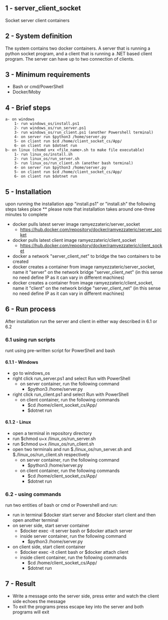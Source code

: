 ## 1 - server_client_socket
Socket server client containers

## 2 - System definition 
The system contains two docker containers. A server that is running a python socket program, and a client 
that is running a .NET based client program. The server can have up to two connection of clients.

## 3 - Minimum requirements
- Bash or cmd/PowerShell
- Docker/Moby

## 4 - Brief steps
    a- on windows
        1- run windows_os/install.ps1
        2- run windows_os/run_server.ps1
        3- run windows_os/run_client.ps1 (another Powershell terminal)
        4- on server run $python3 /home/server.py
        5- on client run $cd /home/client_socket_cs/App/
        6- on client run $dotnet run
    b- on linux (chomd u+x <file_name>.sh to make file executable)
        1- run linux_os/install.sh
        2- run linux_os/run_server.sh
        3- run linux_os/run_client.sh (another bash terminal)
        4- on server run $python3 /home/server.py
        5- on client run $cd /home/client_socket_cs/App/
        6- on client run $dotnet run

## 5 - Installation
upon running the installation app "install.ps1" or "install.sh" the following steps takes place
        ** please note that installation takes around one-three minutes to complete
  - docker pulls latest server image ramyezzateric/server_socket
    - https://hub.docker.com/repository/docker/ramyezzateric/server_socket
  - docker pulls latest client image ramyezzateric/client_socket
    - https://hub.docker.com/repository/docker/ramyezzateric/client_socket
  - docker a network "server_client_net" to bridge the two containers to be created
  - docker creates a container from image ramyezzateric/server_socket, name it "server" on the network bridge "server_client_net" (in this sense no need define IP as it can vary in different machines)
  - docker creates a container from image ramyezzateric/client_socket, name it "client" on the network bridge "server_client_net" (in this sense no need define IP as it can vary in different machines)
## 6 - Run process
After installation run the server and client in either way described in 6.1 or 6.2
### 6.1 using run scripts
runt using pre-written script for PowerShell and bash
#### 6.1.1 - Windows
- go to windows_os
- right click run_server.ps1 and select Run with PowerShell 
  - on server container, run the following command
    - $python3 /home/server.py
- right click run_client.ps1 and select Run with PowerShell
  - on client container, run the following commands
    - $cd /home/client_socket_cs/App/
    - $dotnet run
#### 6.1.2 - Linux
- open a terminal in repository directory
- run $chmod u+x /linux_os/run_server.sh
- run $chmod u+x /linux_os/run_client.sh
- open two terminals and run $./linux_os/run_server.sh and $./linux_os/run_client.sh respectively
  - on server container, run the following command
    - $python3 /home/server.py
  - on client container, run the following commands
    - $cd /home/client_socket_cs/App/
    - $dotnet run
### 6.2 - using commands
run two entities of bash or cmd or Powershell and run:
  - run in terminal $docker start server and $docker start client and then open another terminal 
  - on server side, start server container
    - $docker exec -it server bash or $docker attach server
    - inside server container, run the following command 
      - $python3 /home/server.py
  - on client side, start client container
    - $docker exec -it client bash or $docker attach client
    - inside client container, run the following commands
      - $cd /home/client_socket_cs/App/
      - $dotnet run
## 7 - Result
- Write a message onto the server side, press enter and watch the client side echoes the message
- To exit the programs press escape key into the server and both programs will exit
